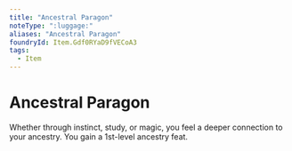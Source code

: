 ```yaml
---
title: "Ancestral Paragon"
noteType: ":luggage:"
aliases: "Ancestral Paragon"
foundryId: Item.Gdf0RYaD9fVECoA3
tags:
  - Item
---
```


# Ancestral Paragon

Whether through instinct, study, or magic, you feel a deeper connection to your ancestry. You gain a 1st-level ancestry feat.
